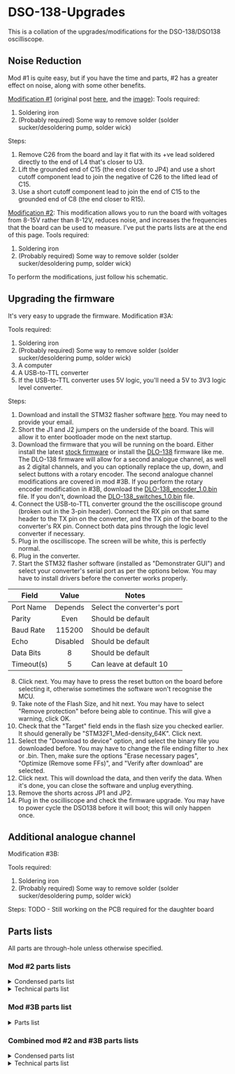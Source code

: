 # DSO-138-Upgrades
This is a collation of the upgrades/modifications for the DSO-138/DSO138 oscilliscope.
## Noise Reduction
Mod #1 is quite easy, but if you have the time and parts, #2 has a greater effect on noise, along with some other benefits.

[Modification #1](https://jyetech.com/forum/viewtopic.php?f=18&t=542) (original post [here](https://web.archive.org/web/20150726162405/http://forum.banggood.com/forum-topic-61279.html?page=3), and the [image](https://web.archive.org/web/20180916130728im_/https://img09.banggood.com/forum_images/20150708/20150708123735_75319.jpg)):
Tools required:
1. Soldering iron
2. (Probably required) Some way to remove solder (solder sucker/desoldering pump, solder wick)

Steps:
1. Remove C26 from the board and lay it flat with its +ve lead soldered directly to the end of L4 that's closer to U3.
2. Lift the grounded end of C15 (the end closer to JP4) and use a short cutoff component lead to join the negative of C26 to the lifted lead of C15.
3. Use a short cutoff component lead to join the end of C15 to the grounded end of C8 (the end closer to R15).

[Modification #2](https://jyetech.com/forum/viewtopic.php?f=18&t=1266):
This modification allows you to run the board with voltages from 8-15V rather than 8-12V, reduces noise, and increases the frequencies that the board can be used to measure. I've put the parts lists are at the end of this page.
Tools required:
1. Soldering iron
2. (Probably required) Some way to remove solder (solder sucker/desoldering pump, solder wick)

To perform the modifications, just follow his schematic.

## Upgrading the firmware
It's very easy to upgrade the firmware.
Modification #3A:

Tools required:
1. Soldering iron
2. (Probably required) Some way to remove solder (solder sucker/desoldering pump, solder wick)
3. A computer
4. A USB-to-TTL converter
5. If the USB-to-TTL converter uses 5V logic, you'll need a 5V to 3V3 logic level converter.

Steps:
1. Download and install the STM32 flasher software [here](https://www.st.com/en/development-tools/flasher-stm32.html). You may need to provide your email.
2. Short the J1 and J2 jumpers on the underside of the board. This will allow it to enter bootloader mode on the next startup.
3. Download the firmware that you will be running on the board. Either install the latest [stock firmware](https://jyetech.com/firmware-dso-138/) or install the [DLO-138](https://github.com/ardyesp/DLO-138) firmware like me. The DLO-138 firmware will allow for a second analogue channel, as well as 2 digital channels, and you can optionally replace the up, down, and select buttons with a rotary encoder.
The second analogue channel modifications are covered in mod #3B. If you perform the rotary encoder modification in #3B, download the [DLO-138_encoder_1.0.bin](https://github.com/ardyesp/DLO-138/blob/master/binaries/DLO-138_encoder_1.0.bin) file. If you don't, download the [DLO-138_switches_1.0.bin](https://github.com/ardyesp/DLO-138/blob/master/binaries/DLO-138_switches_1.0.bin) file.
4. Connect the USB-to-TTL converter ground the the oscilliscope ground (broken out in the 3-pin header). Connect the RX pin on that same header to the TX pin on the converter, and the TX pin of the board to the converter's RX pin. Connect both data pins through the logic level converter if necessary.
5. Plug in the oscilliscope. The screen will be white, this is perfectly normal.
6. Plug in the converter.
7. Start the STM32 flasher software (installed as "Demonstrater GUI") and select your converter's serial port as per the options below. You may have to install drivers before the converter works properly. 

| Field | Value | Notes |
| ---- |:----:| ---- |
| Port Name | Depends | Select the converter's port |
| Parity | Even | Should be default |
| Baud Rate | 115200 | Should be default |
| Echo | Disabled | Should be default |
| Data Bits | 8 | Should be default |
| Timeout(s) | 5 | Can leave at default 10 |
8. Click next. You may have to press the reset button on the board before selecting it, otherwise sometimes the software won't recognise the MCU.
9. Take note of the Flash Size, and hit next. You may have to select "Remove protection" before being able to continue. This will give a warning, click OK.
10. Check that the "Target" field ends in the flash size you checked earlier. It should generally be "STM32F1_Med-density_64K". Click next.
11. Select the "Download to device" option, and select the binary file you downloaded before. You may have to change the file ending filter to .hex or .bin. Then, make sure the options "Erase necessary pages", "Optimize (Remove some FFs)", and "Verify after download" are selected.
12. Click next. This will download the data, and then verify the data. When it's done, you can close the software and unplug everything.
13. Remove the shorts across JP1 and JP2.
14. Plug in the oscilliscope and check the firmware upgrade. You may have to power cycle the DSO138 before it will boot; this will only happen once.
## Additional analogue channel
Modification #3B:

Tools required:
1. Soldering iron
2. (Probably required) Some way to remove solder (solder sucker/desoldering pump, solder wick)

Steps:
TODO - Still working on the PCB required for the daughter board

## Parts lists
All parts are through-hole unless otherwise specified.
### Mod #2 parts lists
<details>
<summary>Condensed parts list</summary>
<b>Ceramic caps</b><br>
1x 180pF 50v<br>
3x 2.2nF 10v<br>
1x 100nF 16v<br>
5x 1uF 50v<br>
<b>Electrolytic caps</b><br>
6x 100uF 16v<br>
<b>Diodes</b><br>
2x 1n4006<br>
<b>Resistors</b><br>
2x 1.2K<br>
1x 1.8K<br>
1x 3K<br>
<b>Inductors</b><br>
3x 330uH<br>
<b>ICs</b><br>
1x REAL TL084 or TL074<br>
</details>

<details>
<summary>Technical parts list</summary>
<b>Connectors</b><br>
1x BNC connector<br>
<b>Ceramic caps</b><br>
1x 180pF 50V<br>
3x 2.2nF 10V<br>
1x 100nF 16V<br>
1x 1uF 50V<br>
1x 1uF 16V<br>
3x 1uF 10V<br>
<b>Electrolytic caps</b><br>
3x 100uF 16V<br>
3x 100uF 10V<br>
<b>Diodes</b><br>
2x 1n4006<br>
<b>Resistors (1%)</b><br>
2x 1.2K<br>
1x 1.8K<br>
1x 3K<br>
<b>Inductors</b><br>
3x 330uH<br>
<b>ICs</b><br>
1x REAL TL084 or TL074 (SMD)<br>
</details>

### Mod #3B parts list
<details>
<summary>Parts list</summary>
<b>Switches</b><br>
1x DPDT switch and 1x SPDT switch OR 1x 4-pole rotary switch<br>
3x 1P3T switches<br>
<b>Connectors</b><br>
1x BNC connector<br>
<b>Ceramic caps</b><br>
1x 1pF 50V<br>
1x 3pF 50V<br>
1x 120pF 10V<br>
1x 180pF 50V<br>
1x 220pF 50V<br>
1x 1uF 50V<br>
<b>Trimmer caps</b><br>
2x 30pF<br>
<b>Diodes</b><br>
2x 3.6V zener diodes<br>
<b>Resistors (1%)</b><br>
1x 120R<br>
1x 150R<br>
1x 1K<br>
1x 1.2K<br>
1x 1.8K<br>
2x 3K<br>
1x 20K<br>
1x 100K<br>
1x 200K<br>
1x 1.8M<br>
1x 2M<br>
2x input resistors (approx. 20K+)<br>
<b>ICs</b><br>
1x REAL TL084 or TL074 (SMD)<br>
</details>

### Combined mod #2 and #3B parts lists
<details>
<summary>Condensed parts list</summary>
<b>Switches</b><br>
1x DPDT switch and 1x SPDT switch OR 1x 4-pole rotary switch<br>
3x 1P3T switches<br>
<b>Connectors</b><br>
1x BNC connector<br>
<b>Ceramic caps</b><br>
1x 1pF 50V<br>
1x 3pF 50V<br>
1x 120pF 10V<br>
2x 180pF 50V<br>
1x 220pF 50V<br>
3x 2n2 10V<br>
1x 100nF 16V<br>
6x 1uF 50V<br>
<b>Electrolytic caps</b><br>
6x 100uF 16V<br>
<b>Trimmer caps</b><br>
2x 30pF<br>
<b>Diodes</b><br>
2x 1n4006<br>
2x 3.6V zener diodes<br>
<b>Resistors (1%)</b><br>
1x 120R<br>
1x 150R<br>
1x 1K<br>
3x 1.2K<br>
2x 1.8K<br>
3x 3K<br>
1x 20K<br>
1x 100K<br>
1x 200K<br>
1x 1.8M<br>
1x 2M<br>
2x input resistors (approx. 20K+)<br>
<b>Inductors</b><br>
3x 330uH<br>
<b>ICs</b><br>
2x REAL TL084 or TL074 (SMD)<br>
</details>

<details>
<summary>Technical parts list</summary>
<b>Switches</b><br>
1x DPDT switch and 1x SPDT switch OR 1x 4-pole rotary switch<br>
3x 1P3T switches<br>
<b>Connectors</b><br>
1x BNC connector<br>
<b>Ceramic caps</b><br>
1x 1pF 50V<br>
1x 3pF 50V<br>
1x 120pF 10V<br>
2x 180pF 50V<br>
1x 220pF 50V<br>
3x 2n2 10V<br>
1x 100nF 16V<br>
2x 1uF 50V<br>
1x 1uF 16V<br>
3x 1uF 10V<br>
<b>Electrolytic caps</b><br>
3x 100uF 16V<br>
3x 100uF 10V<br>
<b>Trimmer caps</b><br>
2x 30pF<br>
<b>Diodes</b><br>
2x 1n4006<br>
2x 3.6V zener diodes<br>
<b>Resistors (1%)</b><br>
1x 120R<br>
1x 150R<br>
1x 1K<br>
3x 1.2K<br>
2x 1.8K<br>
3x 3K<br>
1x 20K<br>
1x 100K<br>
1x 200K<br>
1x 1.8M<br>
1x 2M<br>
2x input resistors (approx. 20K+)<br>
<b>Inductors</b><br>
3x 330uH<br>
<b>ICs</b><br>
2x REAL TL084 or TL074 (SMD)<br>
</details>
